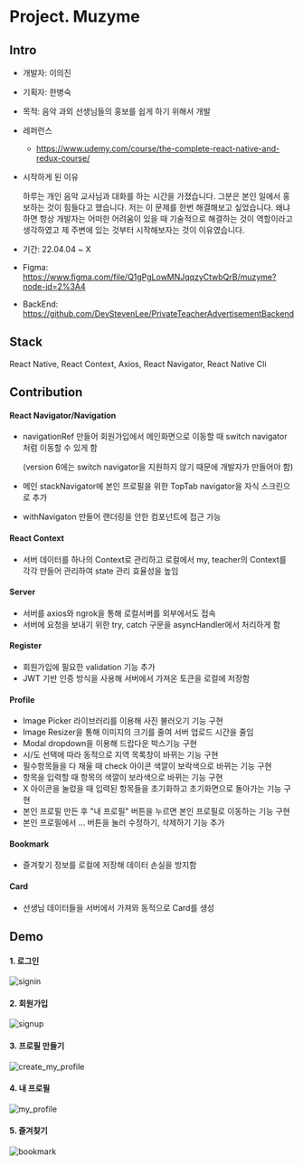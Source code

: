 # Project. Muzyme

## Intro

* 개발자: 이의진
* 기획자: 한병숙
* 목적: 음악 과외 선생님들의 홍보를 쉽게 하기 위해서 개발
* 레퍼런스
  - https://www.udemy.com/course/the-complete-react-native-and-redux-course/

* 시작하게 된 이유

   하루는 개인 음악 교사님과 대화를 하는 시간을 가졌습니다. 그분은 본인 일에서 홍보하는 것이 힘들다고 했습니다. 저는 이 문제를 한번 해결해보고 싶었습니다. 왜냐하면 항상 개발자는 어떠한 어려움이 있을 때 기술적으로 해결하는 것이 역할이라고 생각하였고 제 주변에 있는 것부터 시작해보자는 것이 이유였습니다. 

* 기간: 22.04.04 ~ X

* Figma: https://www.figma.com/file/Q1gPgLowMNJqqzyCtwbQrB/muzyme?node-id=2%3A4
* BackEnd: https://github.com/DevStevenLee/PrivateTeacherAdvertisementBackend

## Stack

React Native, React Context, Axios, React Navigator, React Native Cli



## Contribution

#### React Navigator/Navigation

* navigationRef  만들어 회원가입에서 메인화면으로 이동할 때 switch navigator처럼 이동할 수 있게 함 

  (version 6에는 switch navigator을 지원하지 않기 때문에 개발자가 만들어야 함)

* 메인 stackNavigator에 본인 프로필을 위한 TopTab navigator을 자식 스크린으로 추가
* withNavigaton 만들어 랜더링을 안한 컴포넌트에 접근 가능

#### React Context

* 서버 데이터를 하나의 Context로 관리하고 로컬에서 my, teacher의 Context를 각각 만들어 관리하여 state 관리 효율성을 높임

#### Server

- 서버를 axios와 ngrok을 통해 로컬서버를 외부에서도 접속
- 서버에 요청을 보내기 위한 try, catch 구문을 asyncHandler에서 처리하게 함

#### Register

* 회원가입에 필요한 validation 기능 추가
* JWT 기반 인증 방식을 사용해 서버에서 가져온 토큰을 로컬에 저장함

#### Profile

* Image Picker 라이브러리를 이용해 사진 불러오기 기능 구현
* Image  Resizer을 통해 이미지의 크기를 줄여 서버 업로드 시간을 줄임
* Modal dropdown을 이용해 드랍다운 박스기능 구현 
* 시/도 선택에 따라 동적으로 지역 목록창이 바뀌는 기능 구현
* 필수항목들을 다 채울 때 check 아이콘 색깔이 보락색으로 바뀌는 기능 구현
* 항목을 입력할 때 항목의 색깔이 보라색으로 바뀌는 기능 구현
* X 아이콘을 눌렀을 때 입력된 항목들을 초기화하고 초기화면으로 돌아가는 기능 구현
* 본인 프로필 만든 후 "내 프로필" 버튼을 누르면 본인 프로필로 이동하는 기능 구현
* 본인 프로필에서 ... 버튼을 눌러 수정하기, 삭제하기 기능 추가

#### Bookmark

* 즐겨찾기 정보를 로컬에 저장해 데이터 손실을 방지함

#### Card

* 선생님 데이터들을 서버에서 가져와 동적으로 Card를 생성 

  

## Demo

#### 1. 로그인

![signin](https://user-images.githubusercontent.com/50033459/165408665-012f8497-9356-4b57-9b73-18e0630273a0.gif)



#### 2. 회원가입

![signup](https://user-images.githubusercontent.com/50033459/165408916-1c5ab3e7-d76d-408f-9af4-8bc65deff610.gif)



#### 3. 프로필 만들기

![create_my_profile](https://user-images.githubusercontent.com/50033459/165409191-47634f0f-73a6-4e19-b59d-8ae0f100ecb7.gif)



#### 4. 내 프로필

![my_profile](https://user-images.githubusercontent.com/50033459/165409286-48b40478-0aaf-40e6-bc79-e702d0835a3b.gif)



#### 5. 즐겨찾기

![bookmark](https://user-images.githubusercontent.com/50033459/165409313-a98c9515-3ea2-4e3a-8221-c5dc44f8d428.gif)


